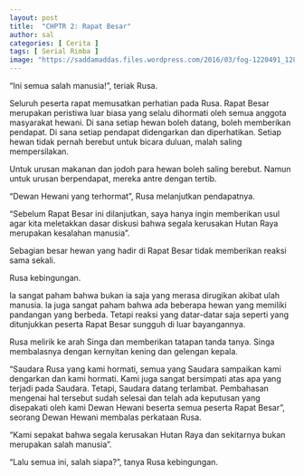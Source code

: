 ```yaml
---
layout: post
title:  "CHPTR 2: Rapat Besar"
author: sal
categories: [ Cerita ]
tags: [ Serial Rimba ]
image: "https://saddamaddas.files.wordpress.com/2016/03/fog-1220491_1280.jpg?w=712"
---
```

“Ini semua salah manusia!”, teriak Rusa.

Seluruh peserta rapat memusatkan perhatian pada Rusa. Rapat Besar merupakan peristiwa luar biasa yang selalu dihormati oleh semua anggota masyarakat hewani.  Di sana setiap hewan boleh datang, boleh memberikan pendapat. Di sana setiap pendapat didengarkan dan diperhatikan. Setiap hewan tidak pernah berebut untuk bicara duluan,  malah saling mempersilakan.

Untuk urusan makanan dan jodoh para hewan boleh saling berebut. Namun untuk urusan berpendapat, mereka antre dengan tertib.

“Dewan Hewani yang terhormat”, Rusa melanjutkan pendapatnya.

“Sebelum Rapat Besar ini dilanjutkan,  saya hanya ingin memberikan usul agar kita meletakkan dasar diskusi bahwa segala kerusakan Hutan Raya merupakan kesalahan manusia”.

Sebagian besar hewan yang hadir di Rapat Besar tidak memberikan reaksi sama sekali.

Rusa kebingungan.

Ia sangat paham bahwa bukan ia saja yang merasa dirugikan akibat ulah manusia. Ia juga sangat paham bahwa ada beberapa hewan yang memiliki pandangan yang berbeda. Tetapi reaksi yang datar-datar saja seperti yang ditunjukkan peserta Rapat Besar sungguh di luar bayangannya.

Rusa melirik ke arah Singa dan memberikan tatapan tanda tanya. Singa membalasnya dengan kernyitan kening dan gelengan kepala.

“Saudara Rusa yang kami hormati,  semua yang Saudara sampaikan kami dengarkan dan kami hormati. Kami juga sangat bersimpati atas apa yang terjadi pada Saudara. Tetapi,  Saudara datang terlambat. Pembahasan mengenai hal tersebut sudah selesai dan telah ada keputusan yang disepakati oleh kami Dewan Hewani beserta semua peserta Rapat Besar”, seorang Dewan Hewani membalas perkataan Rusa.

“Kami sepakat bahwa segala kerusakan Hutan Raya dan sekitarnya bukan merupakan salah manusia”.

“Lalu semua ini, salah siapa?”, tanya Rusa kebingungan.
